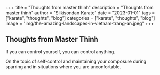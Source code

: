 +++
title = "Thoughts from master thinh"
description = "Thoughts from master thinh"
author = "Silkisondan Karate"
date = "2023-01-01"
tags = ["karate", "thoughts", "blog"]
categories = ["karate", "thoughts", "blog"]
image = "img/the-amazing-landscapes-in-vietnam-trang-an.jpeg"
+++

## Thoughts from Master Thinh

If you can control yourself, you can control anything.

<p>
On the topic of self-control and maintaining your composure during sparring and in situations where you are unconfortable.
